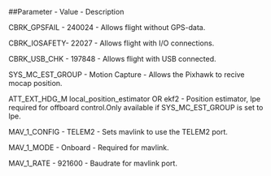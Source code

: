 ##Parameter    -   Value   -      Description

CBRK_GPSFAIL - 240024 - Allows flight without GPS-data.

CBRK_IOSAFETY- 22027 - Allows flight with I/O connections.

CBRK_USB_CHK - 197848 - Allows flight with USB connected.

SYS_MC_EST_GROUP - Motion Capture - Allows the Pixhawk to recive mocap position.

ATT_EXT_HDG_M local_position_estimator OR ekf2 - Position estimator, lpe required for offboard control.Only available if SYS_MC_EST_GROUP is set to lpe.

MAV_1_CONFIG - TELEM2 - Sets mavlink to use the TELEM2 port.

MAV_1_MODE - Onboard - Required for mavlink.

MAV_1_RATE - 921600  - Baudrate for mavlink port.


